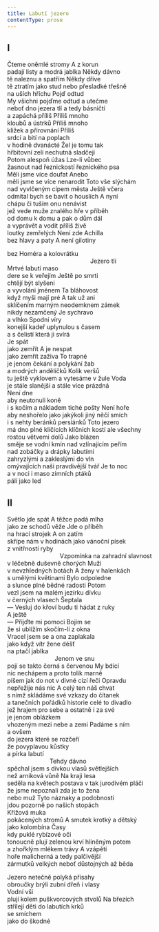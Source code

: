 ```yaml
---
title: Labutí jezero
contentType: prose
---
```


<section>

## I

Čteme oněmlé stromy A z korun  
padají listy a modrá jablka Někdy dávno  
tě naleznu a spatřím Někdy dříve  
tě ztratím jako stud nebo přesladké třešně  
na uších hříchu Pojď odtud  
My všichni pojďme odtud a utečme  
neboť dno jezera tlí a tedy básničtí  
a zapáchá příliš Příliš mnoho  
kloubů a ústrků Příliš mnoho  
kližek a přirovnání Příliš  
srdcí a bití na poplach  
v hodině dvanácté Žel je tomu tak  
hřbitovní zelí nechutná sladčeji  
Potom alespoň úžas Lze-li vůbec  
žasnout nad řeznickostí řeznického psa  
Měli jsme více doufat Anebo  
měli jsme se více nenarodit Toto vše slýchám  
nad vyvlčeným cípem města Ještě včera  
odmítal bych se bavit o houslích A nyní  
chápu či tuším onu nenávist  
jež vede muže znalého hře v příběh  
od domu k domu a pak o dům dál  
a vyprávět a vodit příliš živě  
loutky zemřelých Není zde Achilla  
bez hlavy a paty A není gilotiny

bez Homéra a kolovrátku  
                                                 Jezero tlí  
Mrtvé labutí maso  
dere se k veřejím Ještě po smrti  
chtějí být slyšeni  
a vyvoláni jménem Ta bláhovost  
když myši mají pré A tak už ani  
sklíčením marným neodemknem zámek  
nikdy nezamčený Je sychravo  
a vlhko Spodní víry  
konejší kadeř uplynulou s časem  
a s čelistí která ji svírá  
Je spát  
jako zemřít A je nespat  
jako zemřít zaživa To trapné  
je jenom čekání a polykání žab  
a modrých andělíčků Kolik veršů  
tu ještě vyklovem a vytesáme v žule Voda  
je stále slanější a stále více prázdná  
Není dne  
aby neutonuli koně  
i s kočím a nákladem tiché pošty Není hoře  
aby neshořelo jako jakýkoli jiný něčí smích  
i s nehty beránků persiánků Toto jezero  
má dno plné klíčících klíčních kostí ale všechny  
rostou větvemi dolů Jako blázen  
směje se vodní kmín nad vzlínajícím peřím  
nad zobáčky a drápky labutími  
zahryzlými a zakleslými do vln  
omývajících naši pravdivější tvář Je to noc  
a v noci i maso zimních ptáků  
pálí jako led

## II

Světlo jde spát A těžce padá mlha  
jako ze schodů věže Jde o příběh  
na hrací strojek A on zatím  
skřípe nám v hodinách jako vánoční písek  
z vnitřností ryby  
                               Vzpomínka na zahradní slavnost  
v léčebně duševně chorých Muži  
v nevzhledných botách A ženy v halenkách  
s umělými květinami Bylo odpoledne  
a slunce plné bědné radosti Potom  
vezl jsem na malém jezírku dívku  
v černých vlasech Šeptala  
— Vesluj do křoví budu ti hádat z ruky  
A ještě  
— Přijďte mi pomoci Bojím se  
že si ublížím skočím-li z okna  
Vracel jsem se a ona zaplakala  
jako když vítr žene déšť  
na ptačí jablka  
                            Jenom ve snu  
pojí se takto černá s červenou My bdící  
nic nechápem a proto tolik marně  
píšem jak do not v divné cizí řeči Opravdu  
nepřežije nás nic A celý ten náš chvat  
s nímž skládáme své vzkazy do čítanek  
a tanečních pořádků historie celé to divadlo  
jež hrajem pro sebe a ostatně i za své  
je jenom oblázkem  
vhozeným mezi nebe a zemi Padáme s ním  
a ovšem  
do jezera které se rozčeří  
že povyplavou kůstky  
a pírka labutí  
                         Tehdy dávno  
spěchal jsem s dívkou vlasů světlejších  
než arniková vůně Na kraji lesa  
seděla na květech postava v tak jurodivém pláči  
že jsme nepoznali zda je to žena  
nebo muž Tyto náznaky a podobnosti  
jdou pozorně po našich stopách  
Křížová muka  
pokácených stromů A smutek krotký a dětský  
jako kolombína Časy  
kdy puklé rybízové oči  
tonoucně plují zelenou krví hliněným potem  
a zhořklým mlékem trávy A vzápětí  
hoře malicherná a tedy palčivější  
zármutků velkých neboť důstojných až běda

Jezero netečně polyká přísahy  
obroučky brýlí zubní dřeň i vlasy  
Vodní vši  
plují kolem puškvorcových stvolů Na březích  
střílejí děti do labutích krků  
se smíchem  
jako do škodné

</section>
